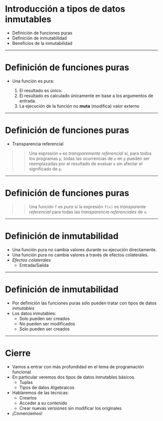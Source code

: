# Introducción a tipos de datos inmutables

* Definición de funciones puras
* Definición de inmutabilidad
* Beneficios de la inmutabilidad

---

# Definición de funciones puras

* Una función es pura:

  1. El resultado es único.
  2. El resultado es calculado únicamente en base a los argumentos de entrada.
  3. La ejecución de la función no **muta** (modifica) valor externo

---

# Definición de funciones puras

* Transparencia referencial

>> Una expresión `e` es *transparemente referencial* si, para todos los programas `p`,
>> todas las ocurrencias de `e` en `p` pueden ser reemplazadas por el resultado de 
>> evaluar `e` sin afectar el significado de `p`. 

---

# Definición de funciones puras

>> Una función `f` es *pura* si la expresión `f(x)` es *transparente referencial*
>> para todas las *transparencia referenciales* de `x`.

---

# Definición de inmutabilidad

* Una función pura no cambia valores durante su ejecución directamente.
* Una función pura no cambia valores a través de efectos colaterales.
* *Efectos colaterales*
  * Entrada/Salida

---

# Definición de inmutabilidad

* Por definición las funciones puras sólo pueden tratar con tipos de datos *inmutables*
* Los datos inmutables:
  * Solo pueden ser creados
  * No pueden ser modificados
  * Solo pueden ser creados

---

# Cierre

* Vamos a entrar con más profundidad en el tema de programación funcional
* En particular veremos dos tipos de datos inmutables básicos.
  * Tuplas
  * Tipos de datos Algebraicos
* Hablaremos de las técnicas:
  * Crearlos
  * Acceder a su contenido
  * Crear nuevas *versiones* sin modificar los originales
* ¡Comenzemos!
